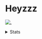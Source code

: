 # Heyzzz  

[![.](https://skillicons.dev/icons?i=js,java)](https://skillicons.dev)  

<details>
<summary>Stats</summary
<!--START_SECTION:waka-->

```txt
JavaScript    12 hrs 22 mins  ████████████████░░░░░░░░░   64.28 %
Java          2 hrs 9 mins    ██▓░░░░░░░░░░░░░░░░░░░░░░   11.19 %
TypeScript    1 hr 36 mins    ██░░░░░░░░░░░░░░░░░░░░░░░   08.33 %
CSS           1 hr 16 mins    █▓░░░░░░░░░░░░░░░░░░░░░░░   06.62 %
C++           1 hr 6 mins     █▒░░░░░░░░░░░░░░░░░░░░░░░   05.78 %
```

<!--END_SECTION:waka-->
</details>
